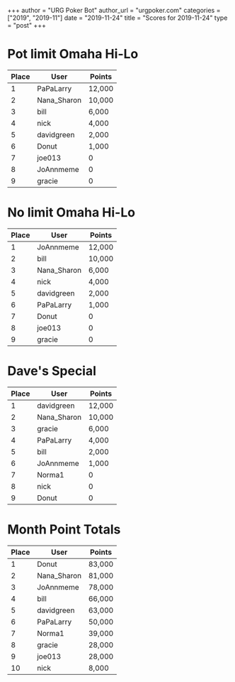 +++
author = "URG Poker Bot"
author_url = "urgpoker.com"
categories = ["2019", "2019-11"]
date = "2019-11-24"
title = "Scores for 2019-11-24"
type = "post"
+++
# Pot limit Omaha Hi-Lo

| Place | User | Points |
|-------|------|--------|
| 1 | PaPaLarry | 12,000 |
| 2 | Nana_Sharon | 10,000 |
| 3 | bill | 6,000 |
| 4 | nick | 4,000 |
| 5 | davidgreen | 2,000 |
| 6 | Donut | 1,000 |
| 7 | joe013 | 0 |
| 8 | JoAnnmeme | 0 |
| 9 | gracie | 0 |

# No limit Omaha Hi-Lo

| Place | User | Points |
|-------|------|--------|
| 1 | JoAnnmeme | 12,000 |
| 2 | bill | 10,000 |
| 3 | Nana_Sharon | 6,000 |
| 4 | nick | 4,000 |
| 5 | davidgreen | 2,000 |
| 6 | PaPaLarry | 1,000 |
| 7 | Donut | 0 |
| 8 | joe013 | 0 |
| 9 | gracie | 0 |

# Dave's Special

| Place | User | Points |
|-------|------|--------|
| 1 | davidgreen | 12,000 |
| 2 | Nana_Sharon | 10,000 |
| 3 | gracie | 6,000 |
| 4 | PaPaLarry | 4,000 |
| 5 | bill | 2,000 |
| 6 | JoAnnmeme | 1,000 |
| 7 | Norma1 | 0 |
| 8 | nick | 0 |
| 9 | Donut | 0 |

# Month Point Totals

| Place | User | Points |
|-------|------|--------|
| 1 | Donut | 83,000 |
| 2 | Nana_Sharon | 81,000 |
| 3 | JoAnnmeme | 78,000 |
| 4 | bill | 66,000 |
| 5 | davidgreen | 63,000 |
| 6 | PaPaLarry | 50,000 |
| 7 | Norma1 | 39,000 |
| 8 | gracie | 28,000 |
| 9 | joe013 | 28,000 |
| 10 | nick | 8,000 |
